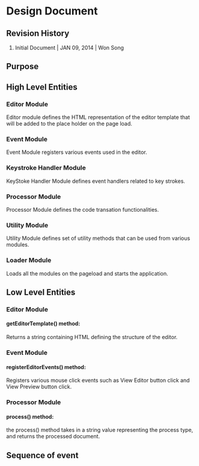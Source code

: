 Design Document
===============



## Revision History
1. Initial Document | JAN 09, 2014 | Won Song



## Purpose



## High Level Entities

### Editor Module

Editor module defines the HTML representation of the editor template that will be added to the place holder on the page load.


### Event Module

Event Module registers various events used in the editor.


### Keystroke Handler Module

KeyStoke Handler Module defines event handlers related to key strokes.


### Processor Module

Processor Module defines the code transation functionalities.


### Utility Module

Utility Module defines set of utility methods that can be used from various modules.


### Loader Module

Loads all the modules on the pageload and starts the application.


## Low Level Entities

### Editor Module

#### getEditorTemplate() method: 
Returns a string containing HTML defining the structure of the editor.
 
### Event Module

#### registerEditorEvents() method:
Registers various mouse click events such as View Editor button click and View Preview button click.

### Processor Module

#### process() method:
the process() method takes in a string value representing the process type, and returns the processed document.

## Sequence of event
